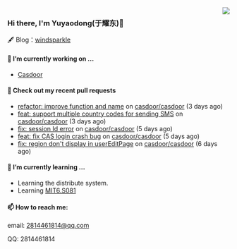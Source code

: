 <img align="right" src="https://github-readme-stats.vercel.app/api?username=leo220yuyaodog&show_icons=true&icon_color=805AD5&text_color=718096&bg_color=ffffff&hide_title=true" />

### Hi there, I'm Yuyaodong(于耀东)👋
🖋 Blog：[windsparkle](https://blog.windsparkle.top)
#### 🔭 I’m currently working on ...
- [Casdoor](https://github.com/casdoor)

#### 🔨 Check out my recent pull requests

- [refactor: improve function and name](https://github.com/casdoor/casdoor/pull/1559) on [casdoor/casdoor](https://github.com/casdoor/casdoor) (3 days ago)
- [feat: support multiple country codes for sending SMS](https://github.com/casdoor/casdoor/pull/1557) on [casdoor/casdoor](https://github.com/casdoor/casdoor) (3 days ago)
- [fix: session Id error](https://github.com/casdoor/casdoor/pull/1554) on [casdoor/casdoor](https://github.com/casdoor/casdoor) (5 days ago)
- [feat: fix CAS login crash bug](https://github.com/casdoor/casdoor/pull/1549) on [casdoor/casdoor](https://github.com/casdoor/casdoor) (5 days ago)
- [fix: region don&#39;t display in userEditPage](https://github.com/casdoor/casdoor/pull/1544) on [casdoor/casdoor](https://github.com/casdoor/casdoor) (6 days ago)

#### 🌱 I’m currently learning ...
- Learning the distribute system.
- Learning [MIT6.S081](https://pdos.csail.mit.edu/6.828/2021/schedule.html)

#### 📫 How to reach me:
email: 2814461814@qq.com

QQ: 2814461814
